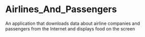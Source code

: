# Airlines_And_Passengers
An application that downloads data about airline companies and passengers from the Internet and displays food on the screen
